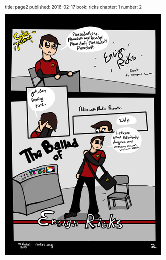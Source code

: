 title: page2
published: 2016-02-17
book: ricks
chapter: 1
number: 2

![thefirstpage](/static/images/Ricks2.png)
